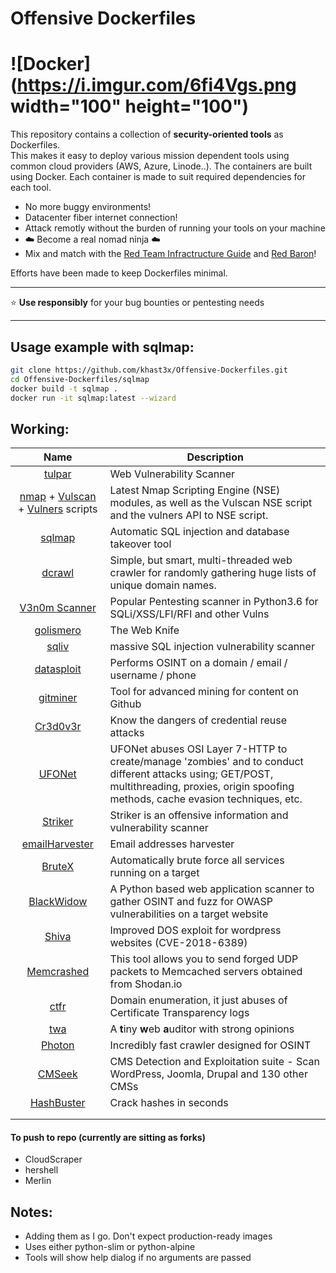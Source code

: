 

Offensive Dockerfiles
===

![Docker](https://i.imgur.com/6fi4Vgs.png width="100" height="100")
===


This repository contains a collection of **security-oriented tools** as Dockerfiles.  
This makes it easy to deploy various mission dependent tools using common cloud providers (AWS, Azure, Linode..). The containers are built using Docker. Each container is made to suit required dependencies for each tool.  

* No more buggy environments!  
* Datacenter fiber internet connection!  
* Attack remotly without the burden of running your tools on your machine
* :cloud: Become a real nomad ninja :cloud:
* Mix and match with the [Red Team Infractructure Guide](https://github.com/bluscreenofjeff/Red-Team-Infrastructure-Wiki) and [Red Baron](https://github.com/Coalfire-Research/Red-Baron)!



Efforts have been made to keep Dockerfiles minimal.  

----
:star: **Use responsibly** for your bug bounties or pentesting needs 

---

## Usage example with sqlmap:

```bash
git clone https://github.com/khast3x/Offensive-Dockerfiles.git
cd Offensive-Dockerfiles/sqlmap
docker build -t sqlmap .
docker run -it sqlmap:latest --wizard

```

## Working:

| Name 	| Description 	|
|:----------------------------------------------------------------------------------------------------------------------------------------:	|----------------------------------------------------------------------------------------------------------------------------------------------------------------------------------------------	|
| [tulpar](https://github.com/anilbaranyelken/tulpar) 	| Web Vulnerability Scanner 	|
| [nmap](https://nmap.org) + [Vulscan](https://github.com/scipag/vulscan) + [Vulners](https://github.com/vulnersCom/nmap-vulners) scripts  	| Latest Nmap Scripting Engine (NSE) modules, as well as the Vulscan NSE script and the vulners API to NSE script. 	|
| [sqlmap](https://github.com/sqlmapproject/sqlmap) 	| Automatic SQL injection and database takeover tool 	|
| [dcrawl](https://github.com/kgretzky/dcrawl) 	| Simple, but smart, multi-threaded web crawler for randomly gathering huge lists of unique domain names. 	|
| [V3n0m Scanner](https://github.com/v3n0m-Scanner/V3n0M-Scanner) 	| Popular Pentesting scanner in Python3.6 for SQLi/XSS/LFI/RFI and other Vulns 	|
| [golismero](https://github.com/golismero/golismero) 	| The Web Knife 	|
| [sqliv](https://github.com/Hadesy2k/sqliv) 	| massive SQL injection vulnerability scanner 	|
| [datasploit](https://datasploit.github.io/datasploit) 	| Performs OSINT on a domain / email / username / phone 	|
| [gitminer](http://github.com/danilovazb/gitminer) 	| Tool for advanced mining for content on Github 	|
| [Cr3d0v3r](https://github.com/D4Vinci/Cr3dOv3r) 	| Know the dangers of credential reuse attacks 	|
| [UFONet](https://github.com/epsylon/ufonet) 	| UFONet abuses OSI Layer 7-HTTP to create/manage 'zombies' and to conduct different attacks using; GET/POST, multithreading, proxies, origin spoofing methods, cache evasion techniques, etc. 	|
| [Striker](https://github.com/UltimateHackers/Striker) 	| Striker is an offensive information and vulnerability scanner 	|
| [emailHarvester](https://github.com/maldevel/EmailHarvester) 	| Email addresses harvester 	|
| [BruteX](https://github.com/1N3/BruteX) 	| Automatically brute force all services running on a target 	|
| [BlackWidow](https://github.com/1N3/BlackWidow) 	| A Python based web application scanner to gather OSINT and fuzz for OWASP vulnerabilities on a target website 	|
| [Shiva](https://github.com/UltimateHackers/Shiva) 	|  Improved DOS exploit for wordpress websites (CVE-2018-6389) 	|
| [Memcrashed](https://github.com/649/Memcrashed-DDoS-Exploit) 	| This tool allows you to send forged UDP packets to Memcached servers obtained from Shodan.io 	|
| [ctfr](https://github.com/UnaPibaGeek/ctfr.git) 	| Domain enumeration, it just abuses of Certificate Transparency logs 	|
| [twa](https://github.com/woodruffw/twa) 	| A **t**iny **w**eb **a**uditor with strong opinions 	|
| [Photon](https://github.com/s0md3v/Photon) 	| Incredibly fast crawler designed for OSINT 	|
| [CMSeek](https://github.com/Tuhinshubhra/CMSeeK) 	| CMS Detection and Exploitation suite - Scan WordPress, Joomla, Drupal and 130 other CMSs 	|
| [HashBuster](https://github.com/s0md3v/Hash-Buster) 	| Crack hashes in seconds 	|
|  	|  	|
|  	|  	|


#### To push to repo (currently are sitting as forks)
* CloudScraper
* hershell
* Merlin

## Notes:

* Adding them as I go. Don't expect production-ready images  
* Uses either python-slim or python-alpine
* Tools will show help dialog if no arguments are passed  


